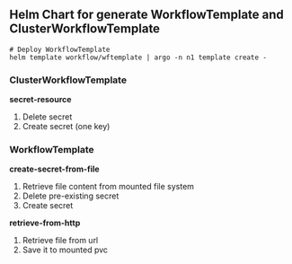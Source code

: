 ## Helm Chart for generate WorkflowTemplate and ClusterWorkflowTemplate

```shell script
# Deploy WorkflowTemplate
helm template workflow/wftemplate | argo -n n1 template create -
```

### ClusterWorkflowTemplate
**secret-resource**

1. Delete secret
1. Create secret (one key)

### WorkflowTemplate
**create-secret-from-file**

1. Retrieve file content from mounted file system
1. Delete pre-existing secret
1. Create secret

**retrieve-from-http**

1. Retrieve file from url
1. Save it to mounted pvc
